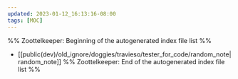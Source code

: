 ```yaml
---
updated: 2023-01-12_16:13:16-08:00
tags: [MOC]
---
```

%% Zoottelkeeper: Beginning of the autogenerated index file list  %%
-  [[public(dev)/old_ignore/doggies/travieso/tester_for_code/random_note|random_note]]
%% Zoottelkeeper: End of the autogenerated index file list  %%
